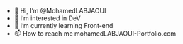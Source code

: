 - 👋 Hi, I’m @MohamedLABJAOUI
- 👀 I’m interested in DeV
- 🌱 I’m currently learning Front-end
- 📫 How to reach me mohamedLABJAOUI-Portfolio.com
